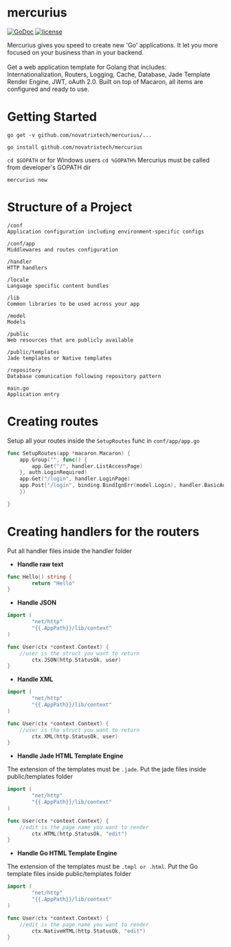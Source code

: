 # mercurius
[![GoDoc](https://godoc.org/github.com/novatrixtech/mercurius?status.svg)](https://godoc.org/github.com/novatrixtech/mercurius)
[![license](https://img.shields.io/badge/license-Apache%20License%202.0-blue.svg?style=flat)](http://www.apache.org/licenses/LICENSE-2.0)

Mercurius gives you speed to create new 'Go' applications. It let you more focused on your business than in your backend.
<br/><br/>
Get a web application template for Golang that includes: Internationalization, Routers, Logging, Cache, Database, Jade Template Render Engine, JWT, oAuth 2.0. Built on top of Macaron, all items are configured and ready to use.

# Getting Started

```go get -v github.com/novatrixtech/mercurius/...```

```go install github.com/novatrixtech/mercurius```

```cd $GOPATH``` or for Windows users ```cd %GOPATH%``` Mercurius must be called from developer's GOPATH dir

```mercurius new```

# Structure of a Project
```
/conf 
Application configuration including environment-specific configs

/conf/app
Middlewares and routes configuration

/handler
HTTP handlers

/locale
Language specific content bundles

/lib
Common libraries to be used across your app

/model
Models

/public
Web resources that are publicly available

/public/templates
Jade templates or Native templates

/repository
Database comunication following repository pattern

main.go
Application entry
```

# Creating routes
Setup all your routes inside the `SetupRoutes` func in `conf/app/app.go`
```go
func SetupRoutes(app *macaron.Macaron) {
	app.Group("", func() {
		app.Get("/", handler.ListAccessPage)
	}, auth.LoginRequired)
	app.Get("/login", handler.LoginPage)
	app.Post("/login", binding.BindIgnErr(model.Login), handler.BasicAuth)
	})

}
```

# Creating handlers for the routers
Put all handler files inside the handler folder

- **Handle raw text**
```go
func Hello() string {
        return "Hello"
}
```

- **Handle JSON**
```go
import (
        "net/http"
        "{{.AppPath}}/lib/context"
)

func User(ctx *context.Context) {
	//user is the struct you want to return
        ctx.JSON(http.StatusOk, user)
}
```

- **Handle XML**
```go
import (
        "net/http"
        "{{.AppPath}}/lib/context"
)

func User(ctx *context.Context) {
	//user is the struct you want to return
        ctx.XML(http.StatusOk, user)
}
```

- **Handle Jade HTML Template Engine**

The extension of the templates must be `.jade`. Put the jade files inside public/templates folder
```go
import (
        "net/http"
        "{{.AppPath}}/lib/context"
)

func User(ctx *context.Context) {
	//edit is the page name you want to render
        ctx.HTML(http.StatusOk, "edit")
}
```

- **Handle Go HTML Template Engine**

The extension of the templates must be `.tmpl or .html`. Put the Go template files inside public/templates folder
```go
import (
        "net/http"
        "{{.AppPath}}/lib/context"
)

func User(ctx *context.Context) {
	//edit is the page name you want to render
        ctx.NativeHTML(http.StatusOk, "edit")
}
```

